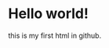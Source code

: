 <!DOCTYPE html>
<html>
<head>
  <title>sample page</title>
</head>
<body>
  <h1>Hello world!</h1>
  <p>this is my first html in github.</p>
</body>
</html>

